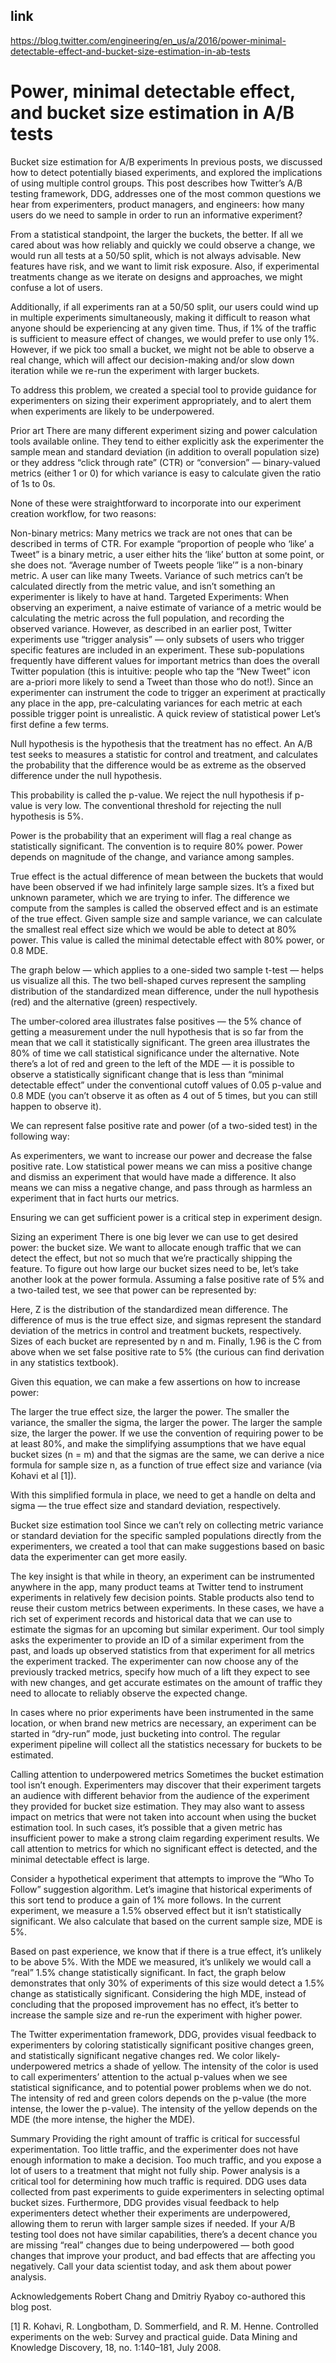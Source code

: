 ## link

https://blog.twitter.com/engineering/en_us/a/2016/power-minimal-detectable-effect-and-bucket-size-estimation-in-ab-tests

# Power, minimal detectable effect, and bucket size estimation in A/B tests

Bucket size estimation for A/B experiments
In previous posts, we discussed how to detect potentially biased experiments, and explored the implications of using multiple control groups. This post describes how Twitter’s A/B testing framework, DDG, addresses one of the most common questions we hear from experimenters, product managers, and engineers: how many users do we need to sample in order to run an informative experiment?

From a statistical standpoint, the larger the buckets, the better. If all we cared about was how reliably and quickly we could observe a change, we would run all tests at a 50/50 split, which is not always advisable. New features have risk, and we want to limit risk exposure. Also, if experimental treatments change as we iterate on designs and approaches, we might confuse a lot of users.

Additionally, if all experiments ran at a 50/50 split, our users could wind up in multiple experiments simultaneously, making it difficult to reason what anyone should be experiencing at any given time. Thus, if 1% of the traffic is sufficient to measure effect of changes, we would prefer to use only 1%. However, if we pick too small a bucket, we might not be able to observe a real change, which will affect our decision-making and/or slow down iteration while we re-run the experiment with larger buckets.

To address this problem, we created a special tool to provide guidance for experimenters on sizing their experiment appropriately, and to alert them when experiments are likely to be underpowered.

Prior art
There are many different experiment sizing and power calculation tools available online. They tend to either explicitly ask the experimenter the sample mean and standard deviation (in addition to overall population size) or they address “click through rate” (CTR) or “conversion” — binary-valued metrics (either 1 or 0) for which variance is easy to calculate given the ratio of 1s to 0s.

None of these were straightforward to incorporate into our experiment creation workflow, for two reasons:

Non-binary metrics: Many metrics we track are not ones that can be described in terms of CTR. For example “proportion of people who ‘like’ a Tweet” is a binary metric, a user either hits the ‘like’ button at some point, or she does not. “Average number of Tweets people ‘like’” is a non-binary metric. A user can like many Tweets. Variance of such metrics can’t be calculated directly from the metric value, and isn’t something an experimenter is likely to have at hand.
Targeted Experiments: When observing an experiment, a naive estimate of variance of a metric would be calculating the metric across the full population, and recording the observed variance. However, as described in an earlier post, Twitter experiments use “trigger analysis” — only subsets of users who trigger specific features are included in an experiment. These sub-populations frequently have different values for important metrics than does the overall Twitter population (this is intuitive: people who tap the “New Tweet” icon are a-priori more likely to send a Tweet than those who do not!). Since an experimenter can instrument the code to trigger an experiment at practically any place in the app, pre-calculating variances for each metric at each possible trigger point is unrealistic.
A quick review of statistical power
Let’s first define a few terms.

Null hypothesis is the hypothesis that the treatment has no effect. An A/B test seeks to measures a statistic for control and treatment, and calculates the probability that the difference would be as extreme as the observed difference under the null hypothesis.

This probability is called the p-value. We reject the null hypothesis if p-value is very low. The conventional threshold for rejecting the null hypothesis is 5%.

Power is the probability that an experiment will flag a real change as statistically significant. The convention is to require 80% power. Power depends on magnitude of the change, and variance among samples.

True effect is the actual difference of mean between the buckets that would have been observed if we had infinitely large sample sizes. It’s a fixed but unknown parameter, which we are trying to infer. The difference we compute from the samples is called the observed effect and is an estimate of the true effect. Given sample size and sample variance, we can calculate the smallest real effect size which we would be able to detect at 80% power. This value is called the minimal detectable effect with 80% power, or 0.8 MDE.

The graph below — which applies to a one-sided two sample t-test — helps us visualize all this. The two bell-shaped curves represent the sampling distribution of the standardized mean difference, under the null hypothesis (red) and the alternative (green) respectively.

The umber-colored area illustrates false positives — the 5% chance of getting a measurement under the null hypothesis that is so far from the mean that we call it statistically significant. The green area illustrates the 80% of time we call statistical significance under the alternative. Note there’s a lot of red and green to the left of the MDE — it is possible to observe a statistically significant change that is less than “minimal detectable effect” under the conventional cutoff values of 0.05 p-value and 0.8 MDE (you can’t observe it as often as 4 out of 5 times, but you can still happen to observe it).

We can represent false positive rate and power (of a two-sided test) in the following way:

As experimenters, we want to increase our power and decrease the false positive rate. Low statistical power means we can miss a positive change and dismiss an experiment that would have made a difference. It also means we can miss a negative change, and pass through as harmless an experiment that in fact hurts our metrics.

Ensuring we can get sufficient power is a critical step in experiment design.

Sizing an experiment
There is one big lever we can use to get desired power: the bucket size. We want to allocate enough traffic that we can detect the effect, but not so much that we’re practically shipping the feature. To figure out how large our bucket sizes need to be, let’s take another look at the power formula. Assuming a false positive rate of 5% and a two-tailed test, we see that power can be represented by:

Here, Z is the distribution of the standardized mean difference. The difference of mus is the true effect size, and sigmas represent the standard deviation of the metrics in control and treatment buckets, respectively. Sizes of each bucket are represented by n and m. Finally, 1.96 is the C from above when we set false positive rate to 5% (the curious can find derivation in any statistics textbook).

Given this equation, we can make a few assertions on how to increase power:

The larger the true effect size, the larger the power.
The smaller the variance, the smaller the sigma, the larger the power.
The larger the sample size, the larger the power.
If we use the convention of requiring power to be at least 80%, and make the simplifying assumptions that we have equal bucket sizes (n = m) and that the sigmas are the same, we can derive a nice formula for sample size n, as a function of true effect size and variance (via Kohavi et al [1]).

With this simplified formula in place, we need to get a handle on delta and sigma — the true effect size and standard deviation, respectively.

Bucket size estimation tool
Since we can’t rely on collecting metric variance or standard deviation for the specific sampled populations directly from the experimenters, we created a tool that can make suggestions based on basic data the experimenter can get more easily.

The key insight is that while in theory, an experiment can be instrumented anywhere in the app, many product teams at Twitter tend to instrument experiments in relatively few decision points. Stable products also tend to reuse their custom metrics between experiments. In these cases, we have a rich set of experiment records and historical data that we can use to estimate the sigmas for an upcoming but similar experiment. Our tool simply asks the experimenter to provide an ID of a similar experiment from the past, and loads up observed statistics from that experiment for all metrics the experiment tracked. The experimenter can now choose any of the previously tracked metrics, specify how much of a lift they expect to see with new changes, and get accurate estimates on the amount of traffic they need to allocate to reliably observe the expected change.

In cases where no prior experiments have been instrumented in the same location, or when brand new metrics are necessary, an experiment can be started in “dry-run” mode, just bucketing into control. The regular experiment pipeline will collect all the statistics necessary for buckets to be estimated.

Calling attention to underpowered metrics
Sometimes the bucket estimation tool isn’t enough. Experimenters may discover that their experiment targets an audience with different behavior from the audience of the experiment they provided for bucket size estimation. They may also want to assess impact on metrics that were not taken into account when using the bucket estimation tool. In such cases, it’s possible that a given metric has insufficient power to make a strong claim regarding experiment results. We call attention to metrics for which no significant effect is detected, and the minimal detectable effect is large.

Consider a hypothetical experiment that attempts to improve the “Who To Follow” suggestion algorithm. Let’s imagine that historical experiments of this sort tend to produce a gain of 1% more follows. In the current experiment, we measure a 1.5% observed effect but it isn’t statistically significant. We also calculate that based on the current sample size, MDE is 5%.

Based on past experience, we know that if there is a true effect, it’s unlikely to be above 5%. With the MDE we measured, it’s unlikely we would call a “real” 1.5% change statistically significant. In fact, the graph below demonstrates that only 30% of experiments of this size would detect a 1.5% change as statistically significant. Considering the high MDE, instead of concluding that the proposed improvement has no effect, it’s better to increase the sample size and re-run the experiment with higher power.

The Twitter experimentation framework, DDG, provides visual feedback to experimenters by coloring statistically significant positive changes green, and statistically significant negative changes red. We color likely-underpowered metrics a shade of yellow. The intensity of the color is used to call experimenters’ attention to the actual p-values when we see statistical significance, and to potential power problems when we do not. The intensity of red and green colors depends on the p-value (the more intense, the lower the p-value). The intensity of the yellow depends on the MDE (the more intense, the higher the MDE).

Summary
Providing the right amount of traffic is critical for successful experimentation. Too little traffic, and the experimenter does not have enough information to make a decision. Too much traffic, and you expose a lot of users to a treatment that might not fully ship. Power analysis is a critical tool for determining how much traffic is required. DDG uses data collected from past experiments to guide experimenters in selecting optimal bucket sizes. Furthermore, DDG provides visual feedback to help experimenters detect whether their experiments are underpowered, allowing them to rerun with larger sample sizes if needed. If your A/B testing tool does not have similar capabilities, there’s a decent chance you are missing “real” changes due to being underpowered — both good changes that improve your product, and bad effects that are affecting you negatively. Call your data scientist today, and ask them about power analysis.

Acknowledgements
Robert Chang and Dmitriy Ryaboy co-authored this blog post.

[1] R. Kohavi, R. Longbotham, D. Sommerfield, and R. M. Henne. Controlled experiments on the web: Survey and practical guide. Data Mining and Knowledge Discovery, 18, no. 1:140–181, July 2008.
